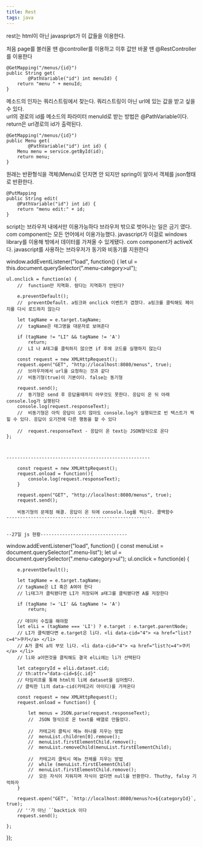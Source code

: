 ```yaml
---
title: Rest
tags: java
---
```


rest는 html이 아닌 javaspript가 이 값들을 이용한다.

처음 page를 블러올 땐 @controller를 이용하고 이후 값만 바꿀 땐 @RestController를 이용한다

	@GetMapping("/menus/{id}")
	public String get(
			@PathVariable("id") int menuId) {
		return "menu " + menuId;
	}
	
메소드의 인자는 쿼리스트링에서 찾는다. 쿼리스트링이 아닌 url에 있는 값을 받고 싶을 수 있다.   
url의 경로의 id를 메소드의 파라미터 menuId로 받는 방법은 @PathVariable이다. return은 url경로의 id가 출력된다.

	@GetMapping("/menus/{id}")
	public Menu get(
			@PathVariable("id") int id) {
		Menu menu = service.getById(id);
		return menu;
	}
	
원래는 반환형식을 객체(Menu)로 던지면 안 되지만 spring이 알아서 객체를 json형태로 반환한다.

	@PutMapping
	public String edit(
		@PathVariable("id") int id) {
		return "menu edit:" + id;
	}
	


script는 브라우저 내에서만 이용가능하다 브라우저 밖으로 벗어나는 일은 금기 였다.
com component는 모든 언어에서 이용가능했다. javascript가 이걸로 windows library를 이용해 밖에서 데이터를 가져올 수 있게됐다.
com component가 activeX다.
javascript를 사용하는 브라우저가 동기와 비동기를 지원한다


window.addEventListener("load", function() {
	let ul = this.document.querySelector(".menu-category>ul");

	ul.onclick = function(e) {
		//	function만 지역화. 람다는 지역화가 안된다?
		
		e.preventDefault();
		//	preventDefault. a링크와 onclick 이벤트가 겹쳤다. a링크를 클릭해도 페이지를 다시 로드하지 않는다
		
		let tagName = e.target.tagName;
		//	tagName은 태그명을 대문자로 보여준다
		
		if (tagName != "LI" && tagName != 'A')
			return;
		//	LI 나 A태그를 클릭하지 않으면 if 후에 코드를 실행하지 않는다

		const request = new XMLHttpRequest();
		request.open("GET", "http://localhost:8080/menus", true);
		//	브라우저에서 url을 요청하는 것과 같다
		//	비동기형(true)이 기본이다. false는 동기형

		request.send();
		//	동기형은 send 후 응답올때까지 아무것도 못한다. 응답이 온 뒤 아래 console.log가 실행된다
		console.log(request.responseText);
		//	비동기형은 아직 응답이 오지 않아도 console.log가 실행되므로 빈 텍스트가 찍힐 수 있다. 응답이 오기전에 다른 행동을 할 수 있다
		
		//	request.responseText - 응답이 온 text는 JSON형식으로 온다
	};



	-----------------------------------------------------
	
		const request = new XMLHttpRequest();
		request.onload = function(){
			console.log(request.responseText);
		}
		
		request.open("GET", "http://localhost:8080/menus", true);
		request.send();
		
		비동기형의 문제점 해결. 응답이 온 뒤에 console.log를 찍는다. 콜백함수
	-----------------------------------------------------
	

	--27일 js 현황--------------------------------
	
window.addEventListener("load", function() {
	const menuList = document.querySelector(".menu-list");
	let ul = document.querySelector(".menu-category>ul");
	ul.onclick = function(e) {

		e.preventDefault();

		let tagName = e.target.tagName;
		// tagName은 LI 혹은 A여야 한다
		// li태그가 클릭됐다면 LI가 저장되며 a태그를 클릭됐다면 A를 저장한다

		if (tagName != 'LI' && tagName != 'A')
			return;

		// 데이터 수집을 해야함
		let elLi = (tagName === 'LI') ? e.target : e.target.parentNode;
		// LI가 클릭됐다면 e.target은 li다. <li data-cid="4"> <a href="list?c=4">쿠키</a> </li>
		// A가 클릭 a의 부모 li다. <li data-cid="4"> <a href="list?c=4">쿠키</a> </li>
		// li와 a어떤것을 클릭해도 결국 elLi에는 li가 선택된다 

		let categoryId = elLi.dataset.cid;
		// th:attr="data-cid=${c.id}"
		// 타임리프를 통해 html의 li에 dataset을 심어줬다.
		// 클릭한 li의 data-cid(카테고리 아이디)를 가져온다

		const request = new XMLHttpRequest();
		request.onload = function() {

			let menus = JSON.parse(request.responseText);
			//	JSON 형식으로 온 text를 배열로 만들었다.

			//	카테고리 클릭시 메뉴 하나를 지우는 방법
			//	menuList.children[0].remove();
			//	menuList.firstElementChild.remove();
			//	menuList.removeChild(menuList.firstElementChild);

			//	카테고리 클릭시 메뉴 전체를 지우는 방법
			//	while (menuList.firstElementChild)
			//	menuList.firstElementChild.remove();
			//	모든 자식이 지워지며 자식이 없다면 null을 반환한다. Thuthy, falsy 기억하자
		}

		request.open("GET", `http://localhost:8080/menus?c=${categoryId}`, true);
		// ''가 아닌 ``backtick 이다
		request.send();

	};
});

	
	
	